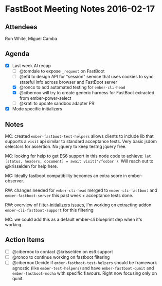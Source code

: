 # FastBoot Meeting Notes 2016-02-17

## Attendees

Ron White, Miguel Camba

## Agenda

- [x] Last week AI recap
  - [ ] @tomdale to expose `_request` on FastBoot
  - [ ] @ef4 to design API for "session" service that uses cookies to sync stateful info across browser and FastBoot server
  - [x] @ronco to add automated testing for `ember-cli-head`
  - [x] @cibernox will try to create generic harness for FastBoot extracted from ember-power-select
  - [ ] @krati to update sandbox adapter PR
- [x] Mode specific initializers

## Notes

MC: created `ember-fastboot-test-helpers` allows clients to include lib that supports a `visit` api similar to standard acceptance tests. Very basic jsdom selectors for assertion. No jquery to keep testng jquery free.

MC: looking for help to get ES6 support in this node code to achieve: `let [status, headers, document] = await visit('/foobar')`. Will reach out to @krisselden for help here.

MC: Ideally fastboot compatibility becomes an extra score in ember-observer.

RW: changes needed for `ember-cli-head` merged to `ember-cli-fastboot` and `ember-fastboot-server` this past week + acceptance tests done.

RW: overview of [filter-initializers issues](https://github.com/tildeio/ember-cli-fastboot/pull/110#issuecomment-184680878), I'm working on extracting addon `ember-cli-fastboot-support` for this filtering

MC: we could add this as a default ember-cli blueprint dep when it's working.

## Action Items

- [ ] @cibernox to contact @krisselden on es6 support
- [ ] @ronco to continue working on fastboot filtering
- [ ] @cibernox Decide if `ember-fastboot-test-helpers` should be framework agnostic (like `ember-test-helpers`) and have `ember-fastboot-qunit` and `ember-fastboot-mocha` with specific flavours. Right now focusing only on qunit.
